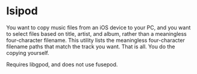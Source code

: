 # lsipod
You want to copy music files from an iOS device to your PC, and you want to select files based on title, artist, and album, rather than a meaningless four-character filename. This utility lists the meaningless four-character filename paths that match the track you want. That is all. You do the copying yourself.

Requires libgpod, and does not use fusepod. 
